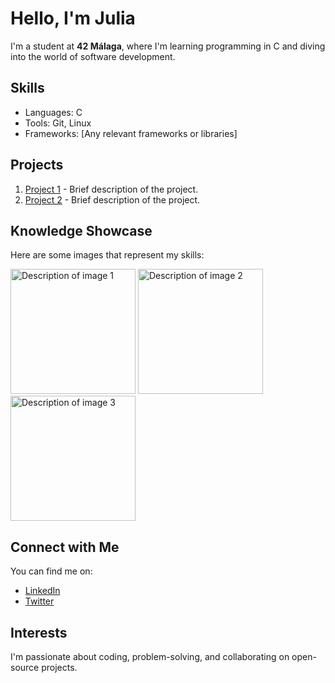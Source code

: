 <h1>Hello, I'm Julia</h1>

<p>I'm a student at <strong>42 Málaga</strong>, where I'm learning programming in C and diving into the world of software development.</p>

<h2>Skills</h2>
<ul>
    <li>Languages: C </li>
    <li>Tools: Git, Linux</li>
    <li>Frameworks: [Any relevant frameworks or libraries]</li>
</ul>

<h2>Projects</h2>
<ol>
    <li><a href="https://github.com/your_username/project1">Project 1</a> - Brief description of the project.</li>
    <li><a href="https://github.com/your_username/project2">Project 2</a> - Brief description of the project.</li>
</ol>

<h2>Knowledge Showcase</h2>
<p>Here are some images that represent my skills:</p>
<img src="https://link_to_your_image1.jpg" alt="Description of image 1" style="width:200px;"/>
<img src="https://link_to_your_image2.jpg" alt="Description of image 2" style="width:200px;"/>
<img src="https://link_to_your_image3.jpg" alt="Description of image 3" style="width:200px;"/>

<h2>Connect with Me</h2>
<p>You can find me on:</p>
<ul>
    <li><a href="https://linkedin.com/in/your_profile">LinkedIn</a></li>
    <li><a href="https://twitter.com/your_username">Twitter</a></li>
</ul>

<h2>Interests</h2>
<p>I'm passionate about coding, problem-solving, and collaborating on open-source projects.</p>
